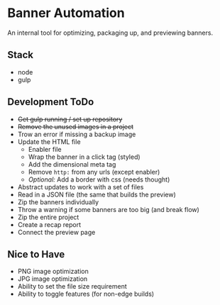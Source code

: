 # Banner Automation
An internal tool for optimizing, packaging up, and previewing banners.

## Stack
- node
- gulp

## Development ToDo
- ~~Get gulp running / set up repository~~
- ~~Remove the unused images in a project~~
- Trow an error if missing a backup image
- Update the HTML file
    - Enabler file
    - Wrap the banner in a click tag (styled)
    - Add the dimensional meta tag
    - Remove `http:` from any urls (except enabler)
    - _Optional:_ Add a border with css (needs thought)
- Abstract updates to work with a set of files
- Read in a JSON file (the same that builds the preview)
- Zip the banners individually
- Throw a warning if some banners are too big (and break flow)
- Zip the entire project
- Create a recap report
- Connect the preview page

## Nice to Have
- PNG image optimization
- JPG image optimization
- Ability to set the file size requirement
- Ability to toggle features (for non-edge builds)
